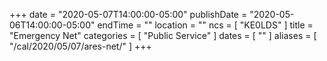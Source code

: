 +++
date = "2020-05-07T14:00:00-05:00"
publishDate = "2020-05-06T14:00:00-05:00"
endTime = ""
location = ""
ncs = [ "KE0LDS" ]
title = "Emergency Net"
categories = [ "Public Service" ]
dates = [ "" ]
aliases = [ "/cal/2020/05/07/ares-net/" ]
+++
